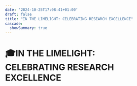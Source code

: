```yaml
---
date: '2024-10-25T17:08:41+01:00'
draft: false
title: "IN THE LIMELIGHT: CELEBRATING RESEARCH EXCELLENCE"
cascade:
  showSummary: true
---
```

<style>
  header {
    display: none;
  }
</style>

<div class="container">
    <h1>🎓IN THE LIMELIGHT:<br>CELEBRATING RESEARCH EXCELLENCE</h1>
</div>